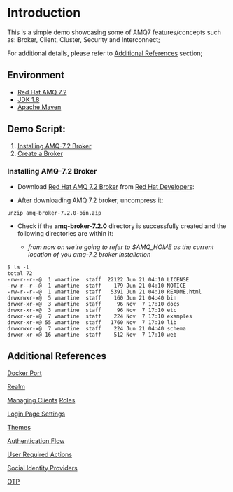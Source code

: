 # Introduction

This is a simple demo showcasing some of AMQ7 features/concepts such as: Broker, Client, Cluster, Security and Interconnect;

For additional details, please refer to [Additional References](#demo-additional-references) section;

## Environment

- [Red Hat AMQ 7.2](https://access.redhat.com/documentation/en-us/red_hat_amq/7.2/)
- [JDK 1.8](https://www.oracle.com/technetwork/java/javase/downloads/jdk8-downloads-2133151.html)
- [Apache Maven](https://maven.apache.org/)

## Demo Script:

1. [Installing AMQ-7.2 Broker](#demo-step-1)
2. [Create a Broker](#demo-step-2)

### Installing AMQ-7.2 Broker <a name="demo-step-1"></a>

* Download [Red Hat AMQ 7.2 Broker](https://developers.redhat.com/products/amq/download/) from [Red Hat Developers](https://developers.redhat.com/):

* After downloading AMQ 7.2 broker, uncompress it:

```
unzip amq-broker-7.2.0-bin.zip
```

* Check if the **amq-broker-7.2.0** directory is successfully created and the following directories are within it:

  * *from now on we're going to refer to $AMQ_HOME as the current location of you amq-7.2 broker installation*

```
$ ls -l
total 72
-rw-r--r--@  1 vmartine  staff  22122 Jun 21 04:10 LICENSE
-rw-r--r--@  1 vmartine  staff    179 Jun 21 04:10 NOTICE
-rw-r--r--@  1 vmartine  staff   5391 Jun 21 04:10 README.html
drwxrwxr-x@  5 vmartine  staff    160 Jun 21 04:40 bin
drwxr-xr-x@  3 vmartine  staff     96 Nov  7 17:10 docs
drwxr-xr-x@  3 vmartine  staff     96 Nov  7 17:10 etc
drwxr-xr-x@  7 vmartine  staff    224 Nov  7 17:10 examples
drwxr-xr-x@ 55 vmartine  staff   1760 Nov  7 17:10 lib
drwxrwxr-x@  7 vmartine  staff    224 Jun 21 04:40 schema
drwxr-xr-x@ 16 vmartine  staff    512 Nov  7 17:10 web
```





## Additional References <a name="demo-additional-references">

[Docker Port](https://docs.docker.com/engine/reference/commandline/port/)

[Realm](https://access.redhat.com/documentation/en-us/red_hat_single_sign-on/7.2/html-single/server_administration_guide/#the_master_realm)

[Managing Clients](https://access.redhat.com/documentation/en-us/red_hat_single_sign-on/7.2/html-single/server_administration_guide/#clients)
[Roles](https://access.redhat.com/documentation/en-us/red_hat_single_sign-on/7.2/html-single/server_administration_guide/#roles)

[Login Page Settings](https://access.redhat.com/documentation/en-us/red_hat_single_sign-on/7.2/html-single/server_administration_guide/#login_page_settings)

[Themes](https://access.redhat.com/documentation/en-us/red_hat_single_sign-on/7.2/html-single/server_administration_guide/#themes)

[Authentication Flow](https://access.redhat.com/documentation/en-us/red_hat_single_sign-on/7.2/html-single/server_administration_guide/#authentication-flows)

[User Required Actions](https://access.redhat.com/documentation/en-us/red_hat_single_sign-on/7.2/html-single/server_administration_guide/#required_actions)

[Social Identity Providers](https://access.redhat.com/documentation/en-us/red_hat_single_sign-on/7.2/html-single/server_administration_guide/#social_identity_providers)

[OTP](https://access.redhat.com/documentation/en-us/red_hat_single_sign-on/7.2/html-single/server_administration_guide/#otp_policies)
